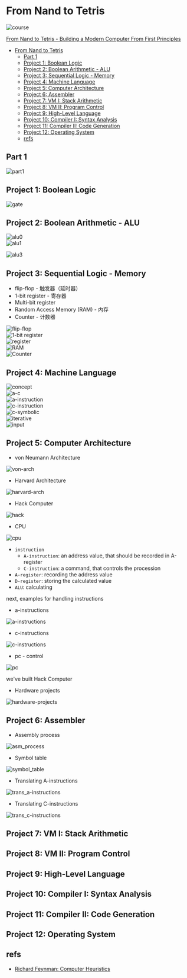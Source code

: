 # From Nand to Tetris

![course](img/course.png)

[From Nand to Tetris - Building a Modern Computer From First Principles](https://www.nand2tetris.org/)

- [From Nand to Tetris](#from-nand-to-tetris)
  - [Part 1](#part-1)
  - [Project 1: Boolean Logic](#project-1-boolean-logic)
  - [Project 2: Boolean Arithmetic - ALU](#project-2-boolean-arithmetic---alu)
  - [Project 3: Sequential Logic - Memory](#project-3-sequential-logic---memory)
  - [Project 4: Machine Language](#project-4-machine-language)
  - [Project 5: Computer Architecture](#project-5-computer-architecture)
  - [Project 6: Assembler](#project-6-assembler)
  - [Project 7: VM I: Stack Arithmetic](#project-7-vm-i-stack-arithmetic)
  - [Project 8: VM II: Program Control](#project-8-vm-ii-program-control)
  - [Project 9: High-Level Language](#project-9-high-level-language)
  - [Project 10: Compiler I: Syntax Analysis](#project-10-compiler-i-syntax-analysis)
  - [Project 11: Compiler II: Code Generation](#project-11-compiler-ii-code-generation)
  - [Project 12: Operating System](#project-12-operating-system)
  - [refs](#refs)

## Part 1

![part1](img/part1.png)

## Project 1: Boolean Logic

![gate](img/gate.png)

## Project 2: Boolean Arithmetic - ALU

![alu0](img/alu0.png)  
![alu1](img/alu1.png)  
<!-- ![alu2](img/alu2.png)   -->
![alu3](img/alu3.png)  

## Project 3: Sequential Logic - Memory

- flip-flop -  触发器（延时器）
- 1-bit register - 寄存器
- Multi-bit register
- Random Access Memory (RAM) - 内存
- Counter - 计数器

![flip-flop](img/flip-flop.png)  
![1-bit register](img/1-bit_register.png)  
![register](img/register.png)  
![RAM](img/RAM.png)  
![Counter](img/counter.png)  

## Project 4: Machine Language

![concept](img/concept.png)  
![a-c](img/a-c.png)  
![a-instruction](img/a-instruction.png)  
![c-instruction](img/c-instruction.png)  
![c-symbolic](img/c-symbolic.png)  
![iterative](img/iterative.png)  
![input](img/input.png)  

## Project 5: Computer Architecture

- von Neumann Architecture

![von-arch](img/von-arch.png)

- Harvard Architecture

![harvard-arch](img/harvard.png)

- Hack Computer

![hack](img/hack.png)

- CPU

![cpu](img/cpu.png)

- `instruction`
  - `A-instruction`: an address value, that should be recorded in A-register
  - `C-instruction`: a command, that controls the procession
- `A-register`: recording the address value
- `D-register`: storing the calculated value
- `ALU`: calculating

next, examples for handling instructions

- a-instructions

![a-instructions](img/handling_a-instructions.png)

- c-instructions

![c-instructions](img/handling_c-instructions.png)

- pc - control

![pc](img/pc.png)

we've built Hack Computer

- Hardware projects

![hardware-projects](img/hardware-projects.png)

## Project 6: Assembler

- Assembly process

![asm_process](img/asm_process.png)

- Symbol table

![symbol_table](img/symbol_table.png)

- Translating A-instructions

![trans_a-instructions](img/trans_a-instructions.png)

- Translating C-instructions

![trans_c-instructions](img/trans_c-instructions.png)

## Project 7: VM I: Stack Arithmetic
## Project 8: VM II: Program Control
## Project 9: High-Level Language
## Project 10: Compiler I: Syntax Analysis
## Project 11: Compiler II: Code Generation
## Project 12: Operating System


## refs
- [Richard Feynman: Computer Heuristics](https://sites.google.com/site/principiascientifica/lecture/richard-feynman-computer-heuristics)